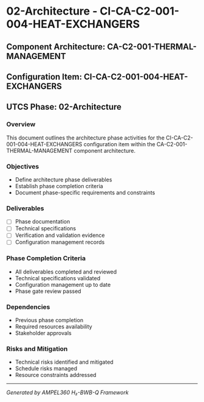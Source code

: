 # 02-Architecture - CI-CA-C2-001-004-HEAT-EXCHANGERS

## Component Architecture: CA-C2-001-THERMAL-MANAGEMENT
## Configuration Item: CI-CA-C2-001-004-HEAT-EXCHANGERS
## UTCS Phase: 02-Architecture

### Overview
This document outlines the architecture phase activities for the CI-CA-C2-001-004-HEAT-EXCHANGERS configuration item within the CA-C2-001-THERMAL-MANAGEMENT component architecture.

### Objectives
- Define architecture phase deliverables
- Establish phase completion criteria
- Document phase-specific requirements and constraints

### Deliverables
- [ ] Phase documentation
- [ ] Technical specifications
- [ ] Verification and validation evidence
- [ ] Configuration management records

### Phase Completion Criteria
- All deliverables completed and reviewed
- Technical specifications validated
- Configuration management up to date
- Phase gate review passed

### Dependencies
- Previous phase completion
- Required resources availability
- Stakeholder approvals

### Risks and Mitigation
- Technical risks identified and mitigated
- Schedule risks managed
- Resource constraints addressed

---
*Generated by AMPEL360 H₂-BWB-Q Framework*
